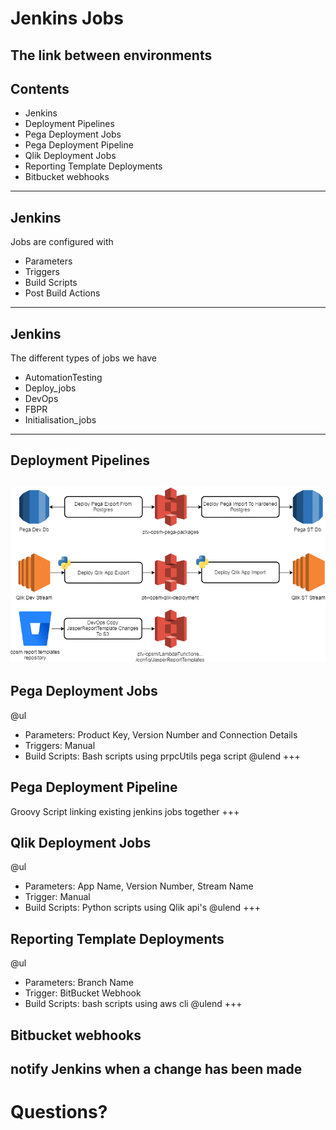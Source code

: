 [comment]: <> (https://gitpitch.com/willstobo/spps-brownbags/master?p=jenkins-jobs)
# Jenkins Jobs
The link between environments
---
## Contents
- Jenkins
- Deployment Pipelines
- Pega Deployment Jobs
- Pega Deployment Pipeline
- Qlik Deployment Jobs
- Reporting Template Deployments
- Bitbucket webhooks
---
## Jenkins
Jobs are configured with 
- Parameters
- Triggers
- Build Scripts
- Post Build Actions
---
## Jenkins
The different types of jobs we have 
- AutomationTesting
- Deploy_jobs
- DevOps
- FBPR
- Initialisation_jobs
---
## Deployment Pipelines
![Pipelines for our major applications](jenkins-jobs/DeploymentPipelines.png)
---
## Pega Deployment Jobs
@ul
- Parameters: Product Key, Version Number and Connection Details
- Triggers: Manual
- Build Scripts: Bash scripts using prpcUtils pega script
@ulend
+++
## Pega Deployment Pipeline
Groovy Script linking existing jenkins jobs together
+++
## Qlik Deployment Jobs
@ul
- Parameters: App Name, Version Number, Stream Name
- Trigger: Manual
- Build Scripts: Python scripts using Qlik api's
@ulend
+++
## Reporting Template Deployments
@ul
- Parameters: Branch Name
- Trigger: BitBucket Webhook
- Build Scripts: bash scripts using aws cli
@ulend
+++
## Bitbucket webhooks
notify Jenkins when a change has been made
---
# Questions?
